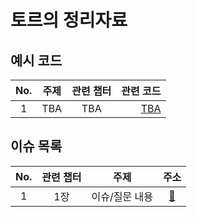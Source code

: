 # 토르의 정리자료

## 예시 코드

| No. | 주제 | 관련 챕터 |    관련 코드 |
| :-: | :--: | :-------: | -----------: |
|  1  | TBA  |    TBA    | [TBA](./TBA) |

## 이슈 목록

| No. | 관련 챕터 |      주제      |          주소           |
| :-: | :-------: | :------------: | :---------------------: |
|  1  |    1장    | 이슈/질문 내용 | [:link:](이슈_주소_TBA) |
